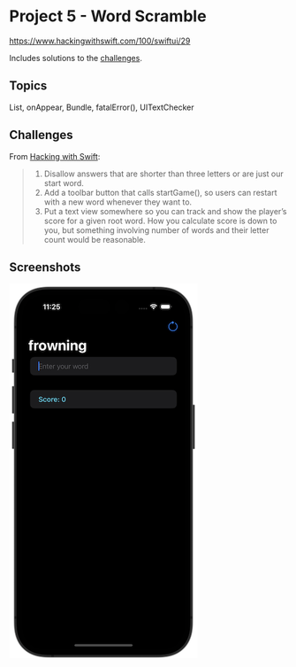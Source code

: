 # Project 5 - Word Scramble

https://www.hackingwithswift.com/100/swiftui/29

Includes solutions to the [challenges](https://www.hackingwithswift.com/books/ios-swiftui/word-scramble-wrap-up).

## Topics

List, onAppear, Bundle, fatalError(), UITextChecker

## Challenges

From [Hacking with Swift](https://www.hackingwithswift.com/books/ios-swiftui/word-scramble-wrap-up):

> 1.  Disallow answers that are shorter than three letters or are just our start word.
> 2.  Add a toolbar button that calls startGame(), so users can restart with a new word whenever they want to.
> 3.  Put a text view somewhere so you can track and show the player’s score for a given root word. How you calculate score is down to you, but something involving number of words and their letter count would be reasonable.

## Screenshots

![screenshot1](screenshots/screen01.png)
